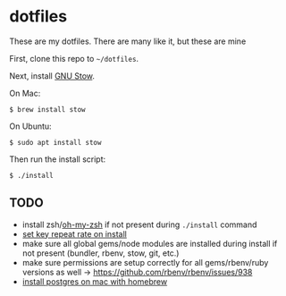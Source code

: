 # dotfiles
These are my dotfiles. There are many like it, but these are mine

First, clone this repo to `~/dotfiles`.

Next, install [GNU Stow](https://www.gnu.org/software/stow/).

On Mac:

```shell
$ brew install stow
```

On Ubuntu:

```shell
$ sudo apt install stow
```

Then run the install script:

```shell
$ ./install
```

## TODO
- install zsh/[oh-my-zsh](https://github.com/robbyrussell/oh-my-zsh) if not present during `./install` command
- [set key repeat rate on install](https://apple.stackexchange.com/questions/10467/how-to-increase-keyboard-key-repeat-rate-on-os-x)
- make sure all global gems/node modules are installed during install if not present (bundler, rbenv, stow, git, etc.)
- make sure permissions are setup correctly for all gems/rbenv/ruby versions as well -> https://github.com/rbenv/rbenv/issues/938
- [install postgres on mac with homebrew](https://www.moncefbelyamani.com/how-to-install-postgresql-on-a-mac-with-homebrew-and-lunchy/)
